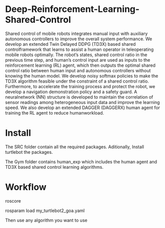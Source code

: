# Deep-Reinforcement-Learning-Shared-Control

Shared control of mobile robots integrates manual input with auxiliary autonomous controllers to improve the overall system performance. We develop an extended Twin Delayed DDPG (TD3X) based shared controlframework that learns to assist a human operator in teleoperating mobile robots optimally. The robot’s states, shared control ratio in the previous time step, and human’s control input are used as inputs to the reinforcement learning (RL) agent, which then outputs the optimal shared control ratio between human input and autonomous controllers without knowing the human model. We develop noisy softmax policies to make the TD3X algorithm feasible under the constraint of a shared control ratio. Furthermore, to accelerate the training process and protect the robot, we develop a navigation demonstration policy and a safety guard. A neuralnetwork (NN) structure is developed to maintain the correlation of sensor readings among heterogeneous input data and improve the learning speed. We also develop an extended DAGGER (DAGGERX) human agent for training the RL agent to reduce humanworkload. 

# Install

The SRC folder contain all the required packages. Aditionally, Install turtlebot the packages.

The Gym folder contains human_exp which includes the human agent and TD3X based shared control learning algorithms. 

# Workflow

roscore

rosparam load my_turtlebot2_goa.yaml

Then use any algorithm you want to use
